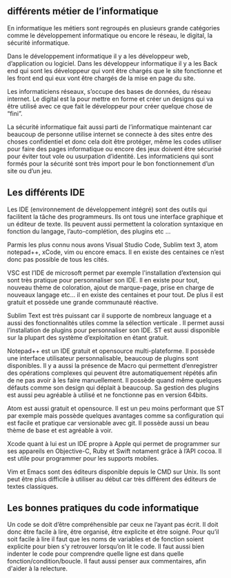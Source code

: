  ## différents métier de l’informatique

En informatique les métiers sont regroupés en plusieurs grande catégories comme le développement informatique ou encore le réseau, le digital, la sécurité informatique.

Dans le développement informatique il y a les développeur web, d’application ou logiciel. Dans les développeur informatique il y a les Back end qui sont les développeur qui vont être chargés que le site fonctionne et les front end qui eux vont être chargés de la mise en page du site.

Les informaticiens réseaux, s’occupe des bases de données, du réseau internet.
Le digital est la pour mettre en forme et créer un designs qui va être utilisé avec ce que fait le développeur pour créer quelque chose de “fini”.

La sécurité informatique fait aussi parti de l’informatique maintenant car beaucoup de personne utilise internet se connecte à des sites entre des choses confidentiel et donc cela doit être protéger, même les codes utiliser pour faire des pages informatique ou encore des jeux doivent être sécurisé pour éviter tout vole ou usurpation d’identité. Les informaticiens qui sont formés pour la sécurité sont très import pour le bon fonctionnement d’un site ou d’un jeu.









## Les différents IDE

Les IDE (environnement de développement intégré)  sont des outils qui facilitent la tâche des programmeurs. Ils ont tous une interface graphique et un éditeur de texte. Ils peuvent aussi permettent la coloration syntaxique en fonction du  langage, l’auto-complétion, des plugins etc …

Parmis les plus connu nous avons Visual Studio Code, Sublim text 3, atom notepad++, xCode, vim ou encore emacs. Il en existe des centaines ce n’est donc pas possible de tous les cités.

VSC est l’IDE de microsoft permet par exemple l'installation d’extension qui sont très pratique pour personnaliser son IDE. Il en existe pour tout, nouveau thème de coloration, ajout de marque-page, prise en charge de nouveaux langage etc… il en existe des centaines et pour tout. De plus il est gratuit et possède une grande communauté réactive.

Sublim Text est très puissant car il supporte de nombreux language et a aussi des fonctionnalités utiles comme la sélection verticale  . Il permet aussi l’installation de plugins pour personnaliser son IDE. ST est aussi disponible sur la plupart des système d’exploitation en étant gratuit.

Notepad++ est un IDE gratuit et opensource multi-plateforme. Il possède une interface utilisateur personnalisable, beaucoup de plugins sont disponibles. Il y a aussi la présence de Macro qui permettent d’enregistrer des opérations complexes qui peuvent être automatiquement répétés afin de ne pas avoir à les faire manuellement. Il possède quand même quelques défauts comme son design qui déplait à beaucoup. Sa gestion des plugins est aussi peu agréable à utilisé et ne fonctionne pas en version 64bits.

Atom est aussi gratuit et opensource. Il est un peu moins performant que ST par exemple mais possède quelques avantages comme sa configuration qui est facile et pratique car versionable avec git. Il possède aussi un beau thème de base et est agréable à voir.

Xcode quant à lui est un IDE propre à Apple qui permet de programmer sur ses appareils en Objective-C, Ruby et Swift notament grâce à l’API cocoa. Il est utile pour programmer pour les supports mobiles.

Vim et Emacs sont des éditeurs disponible depuis le CMD sur Unix. Ils sont peut être plus difficile à utiliser au début car très différent des éditeurs de textes classiques.

## Les bonnes pratiques du code informatique

Un code se doit d’être compréhensible par ceux ne l’ayant pas écrit. Il doit donc être facile à lire, être organisé, être explicite et être soigné.
Pour qu’il soit facile à lire il faut que les noms de variables et de fonction soient explicite pour bien s’y retrouver lorsqu’on lit le code. Il faut aussi bien indenter le code pour comprendre quelle ligne est dans quelle fonction/condition/boucle. Il faut aussi penser aux commentaires, afin d'aider à la relecture.

